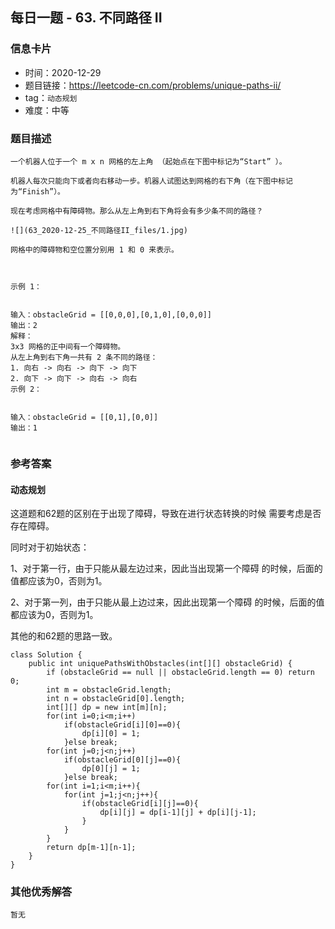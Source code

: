## 每日一题 - 63. 不同路径 II

### 信息卡片

- 时间：2020-12-29
- 题目链接：https://leetcode-cn.com/problems/unique-paths-ii/
- tag：`动态规划`
- 难度：中等

### 题目描述

```
一个机器人位于一个 m x n 网格的左上角 （起始点在下图中标记为“Start” ）。

机器人每次只能向下或者向右移动一步。机器人试图达到网格的右下角（在下图中标记为“Finish”）。

现在考虑网格中有障碍物。那么从左上角到右下角将会有多少条不同的路径？

![](63_2020-12-25_不同路径II_files/1.jpg)

网格中的障碍物和空位置分别用 1 和 0 来表示。

 

示例 1：


输入：obstacleGrid = [[0,0,0],[0,1,0],[0,0,0]]
输出：2
解释：
3x3 网格的正中间有一个障碍物。
从左上角到右下角一共有 2 条不同的路径：
1. 向右 -> 向右 -> 向下 -> 向下
2. 向下 -> 向下 -> 向右 -> 向右
示例 2：


输入：obstacleGrid = [[0,1],[0,0]]
输出：1


```

### 参考答案


#### 动态规划 

这道题和62题的区别在于出现了障碍，导致在进行状态转换的时候
需要考虑是否存在障碍。

同时对于初始状态：

1、对于第一行，由于只能从最左边过来，因此当出现第一个障碍
的时候，后面的值都应该为0，否则为1。

2、对于第一列，由于只能从最上边过来，因此出现第一个障碍
的时候，后面的值都应该为0，否则为1。

其他的和62题的思路一致。

```
class Solution {
    public int uniquePathsWithObstacles(int[][] obstacleGrid) {
        if (obstacleGrid == null || obstacleGrid.length == 0) return 0;
        int m = obstacleGrid.length;
        int n = obstacleGrid[0].length;
        int[][] dp = new int[m][n];
        for(int i=0;i<m;i++)
            if(obstacleGrid[i][0]==0){
                dp[i][0] = 1;
            }else break;
        for(int j=0;j<n;j++)
            if(obstacleGrid[0][j]==0){
                dp[0][j] = 1;
            }else break;
        for(int i=1;i<m;i++){
            for(int j=1;j<n;j++){
                if(obstacleGrid[i][j]==0){
                    dp[i][j] = dp[i-1][j] + dp[i][j-1];
                }
            }
        }
        return dp[m-1][n-1];
    }
}
```
 
### 其他优秀解答

```
暂无
```



